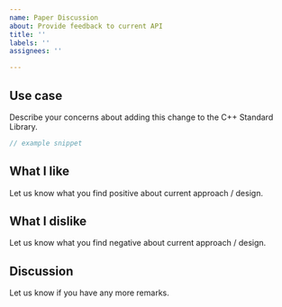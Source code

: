 ```yaml
---
name: Paper Discussion
about: Provide feedback to current API
title: ''
labels: ''
assignees: ''

---
```


<!--
Please follow our code of conduct when engaging in the Beman community:
https://github.com/bemanproject/beman/blob/main/docs/CODE_OF_CONDUCT.md
-->

## Use case

Describe your concerns about adding this change to the C++ Standard Library.

```c++
// example snippet
```

## What I like

Let us know what you find positive about current approach / design.

## What I dislike

Let us know what you find negative about current approach / design.

## Discussion

Let us know if you have any more remarks.
